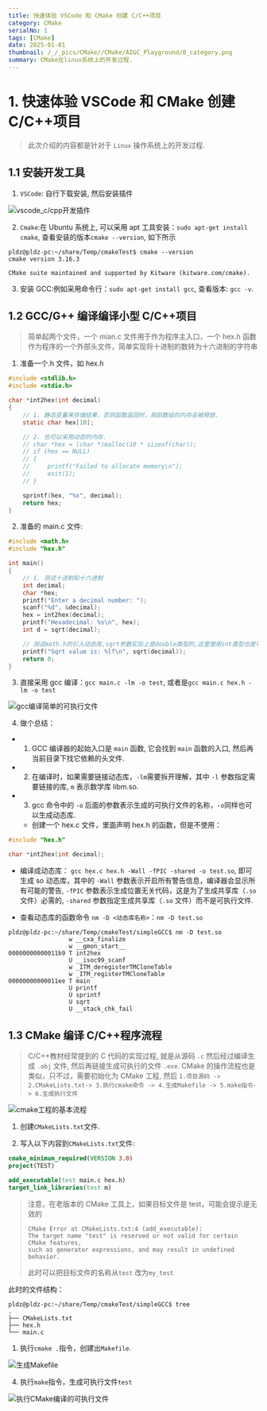 ```yaml
---
title: 快速体验 VSCode 和 CMake 创建 C/C++项目
category: CMake
serialNo: 1
tags: [CMake]
date: 2025-01-01
thumbnail: /_/_pics/CMake//CMake/AIGC_Playground/0_category.png
summary: CMake在linux系统上的开发过程.
---
```


# 1. 快速体验 VSCode 和 CMake 创建 C/C++项目

> 此次介绍的内容都是针对于 `Linux` 操作系统上的开发过程.

## 1.1 安装开发工具

1. `VSCode`: 自行下载安装, 然后安装插件

![vscode_c/cpp开发插件](/_pics/CMake//CMake/20230811132535.png)

2. `Cmake`:在 Ubuntu 系统上, 可以采用 apt 工具安装：`sudo apt-get install cmake`, 查看安装的版本`cmake --version`, 如下所示

```shell
pldz@pldz-pc:~/share/Temp/cmakeTest$ cmake --version
cmake version 3.16.3

CMake suite maintained and supported by Kitware (kitware.com/cmake).
```

3. 安装 GCC:例如采用命令行：`sudo apt-get install gcc`, 查看版本: `gcc -v`.

## 1.2 GCC/G++ 编译编译小型 C/C++项目

> 简单起两个文件，一个 mian.c 文件用于作为程序主入口，一个 hex.h 函数作为程序的一个外部头文件，简单实现将十进制的数转为十六进制的字符串

1. 准备一个.h 文件，如 hex.h

```c
#include <stdlib.h>
#include <stdio.h>

char *int2hex(int decimal)
{
    // 1. 静态变量来存储结果，否则函数返回时，局部数组的内存会被释放.
    static char hex[10];

    // 2. 也可以采用动态的内存.
    // char *hex = (char *)malloc(10 * sizeof(char));
    // if (hex == NULL)
    // {
    //     printf("Failed to allocate memory\n");
    //     exit(1);
    // }

    sprintf(hex, "%x", decimal);
    return hex;
}

```

2. 准备的 main.c 文件:

```c
#include <math.h>
#include "hex.h"

int main()
{
    // 1. 测试十进制和十六进制
    int decimal;
    char *hex;
    printf("Enter a decimal number: ");
    scanf("%d", &decimal);
    hex = int2hex(decimal);
    printf("Hexadecimal: %s\n", hex);
    int d = sqrt(decimal);

    // 测试math.h的引入动态库,sqrt参数实际上是double类型的,这里使用int类型也是可以的.
    printf("Sqrt value is: %lf\n", sqrt(decimal));
    return 0;
}

```

3. 直接采用 gcc 编译：`gcc main.c -lm -o test`, 或者是`gcc main.c hex.h -lm -o test`

![gcc编译简单的可执行文件](/_pics/CMake//CMake/20230811150710.png)

4. 做个总结：

- 1. GCC 编译器的起始入口是 `main` 函数, 它会找到 `main` 函数的入口, 然后再当前目录下找它依赖的头文件.

- 2. 在编译时，如果需要链接动态库，`-lm`需要拆开理解，其中 `-l` 参数指定需要链接的库, `m` 表示数学库 libm.so.

- 3. gcc 命令中的 `-o` 后面的参数表示生成的可执行文件的名称，`-o`同样也可以生成动态库.

  - 创建一个 hex.c 文件，里面声明 hex.h 的函数，但是不使用：

```c
#include "hex.h"

char *int2hex(int decimal);
```

- 编译成动态库： `gcc hex.c hex.h -Wall -fPIC -shared -o test.so`, 即可生成 so 动态库，其中的 `-Wall` 参数表示开启所有警告信息，编译器会显示所有可能的警告, `-fPIC` 参数表示生成位置无关代码，这是为了生成共享库（`.so`文件）必需的, `-shared` 参数指定生成共享库（`.so` 文件）而不是可执行文件.

- 查看动态库的函数命令 `nm -D <动态库名称>`：`nm -D test.so`

```shell
pldz@pldz-pc:~/share/Temp/cmakeTest/simpleGCC$ nm -D test.so
                 w __cxa_finalize
                 w __gmon_start__
00000000000011b9 T int2hex
                 U __isoc99_scanf
                 w _ITM_deregisterTMCloneTable
                 w _ITM_registerTMCloneTable
00000000000011ee T main
                 U printf
                 U sprintf
                 U sqrt
                 U __stack_chk_fail
```

## 1.3 CMake 编译 C/C++程序流程

> C/C++教材经常提到的 C 代码的实现过程, 就是从源码 `.c` 然后经过编译生成 `.obj` 文件, 然后再链接生成可执行的文件 `.exe`.
> CMake 的操作流程也是类似，只不过，需要初始化为 CMake 工程, 然后 `1.项目源码 -> 2.CMakeLists.txt-> 3.执行cmake命令 -> 4.生成Makefile -> 5.make指令-> 6.生成执行文件`

![cmake工程的基本流程](/_pics/CMake//CMake/20230811175312.png)

1. 创建`CMakeLists.txt`文件.

2. 写入以下内容到`CMakeLists.txt`文件:

```cmake
cmake_minimum_required(VERSION 3.0)
project(TEST)

add_executable(test main.c hex.h)
target_link_libraries(test m)

```

> 注意，在老版本的 CMake 工具上，如果目标文件是 test，可能会提示是无效的
>
> ```shell
> CMake Error at CMakeLists.txt:4 (add_executable):
> The target name "test" is reserved or not valid for certain CMake features,
> such as generator expressions, and may result in undefined behavior.
> ```
>
> 此时可以把目标文件的名称从`test` 改为`my_test`

此时的文件结构：

```shell
pldz@pldz-pc:~/share/Temp/cmakeTest/simpleGCC$ tree
.
├── CMakeLists.txt
├── hex.h
└── main.c
```

1. 执行`cmake .`指令，创建出`Makefile`.

![生成Makefile](/_pics/CMake//CMake/20230811152959.png)

4. 执行`make`指令，生成可执行文件`test`

![执行CMake编译的可执行文件](/_pics/CMake//CMake/20230811153834.png)
